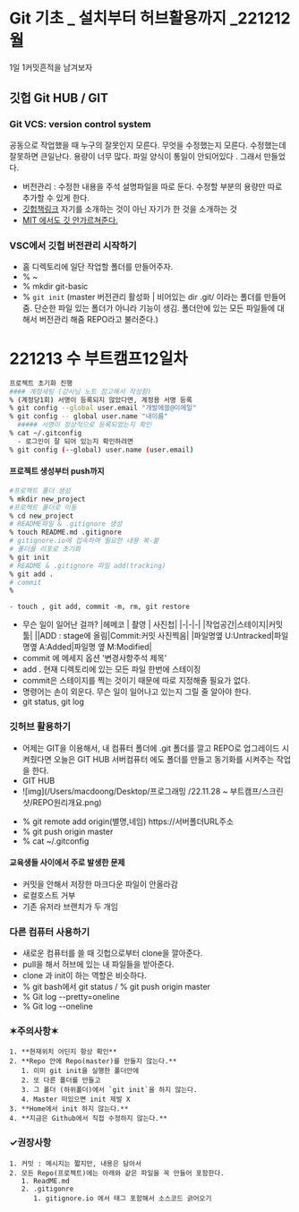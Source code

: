 # Git 기초 _ 설치부터 허브활용까지 _221212월
1일 1커밋흔적을 남겨보자 
## 깃헙 Git HUB  / GIT
### Git VCS: version control system 
공동으로 작업했을 때 누구의 잘못인지 모른다. 무엇을 수정했는지 모른다. 수정했는데 잘못하면 큰일난다. 용량이 너무 많다. 파일 양식이 통일이 안되어있다 . 그래서 만들었다. 
- 버전관리 : 수정한 내용을 주석 설명파일을 따로 둔다. 수정할 부분의 용량만 따로 추가할 수 있게 한다. 
- [깃헙책링크](https://git-scm.com/book/ko/v2)
자기를 소개하는 것이 아닌 자기가 한 것을 소개하는 것 
- [MIT 에서도 깃 안가르쳐준다.](https://missing.csail.mit.edu)
### VSC에서 깃헙 버전관리 시작하기 
- 홈 디렉토리에 일단 작업할 폴더를 만들어주자. 
- % ~
- % mkdir git-basic
- % `git init` (master 버전관리 활성화 | 비어있는 dir .git/ 이라는 폴더를 만들어줌. 단순한 파일 있는 폴더가 아니라 기능이 생김. 폴더안에 있는 모든 파일들에 대해서 버전관리 해줌 REPO라고 불러준다.)
  
# 221213 수 부트캠프12일차
```sh
프로젝트 초기화 진행
#### 계정세팅 (강사님 노트 참고해서 작성함)
% (계정당1회) 서명이 등록되지 않았다면, 계정용 서명 등록 
% git config --global user.email "개발에쓸@이메일"
% git config -- global user.name "내이름"
  ##### 서명이 정상적으로 등록되었는지 확인
% cat ~/.gitconfig
  - 로그인이 잘 되어 있는지 확인하려면
% git config (--global) user.name (user.email)
```
#### 프로젝트 생성부터 push까지
```sh
#프로젝트 폴더 생성 
% mkdir new_project
#프로젝트 폴더로 이동
% cd new_project
# README파일 & .gitignore 생성 
% touch README.md .gitignore
# gitignore.io에 접속하여 필요한 내용 복-붙 
# 폴더를 리포로 초기화 
% git init 
# README & .gitignore 파일 add(tracking)
% git add .
# commit 
% 
```

    - touch , git add, commit -m, rm, git restore
- 무슨 일이 일어난 걸까?
|헤메코 | 촬영 | 사진첩|
|-|-|-|
|작업공간|스테이지|커밋툴|
||ADD : stage에 올림|Commit:커밋 사진찍음|
|파일명옆 U:Untracked|파일명옆 A:Added|파일명 옆 M:Modified|
- commit 에 메세지 옵션 '변경사항주석 제목'
- add . 현재 디렉토리에 있는 모든 파일 한번에 스테이징
- commit은 스테이지를 찍는 것이기 때문에 따로 지정해줄 필요가 없다. 
- 명령어는 손이 외운다. 무슨 일이 일어나고 있는지 그릴 줄 알아야 한다. 
- git status, git log

### 깃허브 활용하기
* 어제는 GIT을 이용해서, 내 컴퓨터 폴더에 .git 폴더를 깔고 REPO로 업그레이드 시켜줬다면 오늘은 GIT HUB 서버컴퓨터 에도 폴더를 만들고 동기화를 시켜주는 작업을 한다. 
* GIT HUB
* ![img](/Users/macdoong/Desktop/프로그래밍 /22.11.28 ~ 부트캠프/스크린샷/REPO원리개요.png)
- % git remote add origin(별명,네임) https://서버폴더URL주소
- % git push origin master 
- % cat ~/.gitconfig 
#### 교육생들 사이에서 주로 발생한 문제
- 커밋을 안해서 저장한 마크다운 파일이 안올라감
- 로컬호스트 거부 
- 기존 유저라 브랜치가 두 개임 
### 다른 컴퓨터 사용하기 
- 새로운 컴퓨터를 쓸 때 깃헙으로부터 clone을 깔아준다. 
- pull을 해서 허브에 있는 내 파일들을 받아준다. 
- clone 과 init이 하는 역할은 비슷하다. 
- % git bash에서 git status / % git push origin master
- % Git log --pretty=oneline
- % Git log --oneline
### ✶주의사항✶ 
    1. **현재위치 어딘지 항상 확인**
    2. **Repo 안에 Repo(master)를 만들지 않는다.**
       1. 이미 git init을 실행한 폴더안에 
       2. 또 다른 폴더를 만들고
       3. 그 폴더 (하위폴더)에서 `git init`을 하지 않는다. 
       4. Master 떠있으면 init 제발 X
    3. **Home에서 init 하지 않는다.**
    4. **지금은 Github에서 직접 수정하지 않는다.**
### ✓권장사항 
    1. 커밋 : 메시지는 짧지만, 내용은 담아서
    2. 모든 Repo(프로젝트)에는 아래와 같은 파일을 꼭 만들어 포함한다. 
       1. ReadME.md
       2. .gitigonre 
          1. gitignore.io 에서 태그 포함해서 소스코드 긁어오기